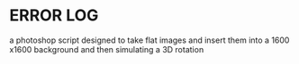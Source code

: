 # ERROR LOG
a photoshop script designed to take flat images and insert them into a 1600 x1600 background and then simulating a 3D rotation

